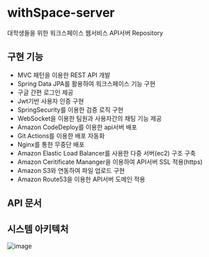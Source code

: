 # withSpace-server
대학생들을 위한 워크스페이스 웹서비스 API서버 Repository

## 구현 기능
* MVC 패턴을 이용한 REST API 개발
* Spring Data JPA를 활용하여 워크스페이스 기능 구현
* 구글 간편 로그인 제공
* Jwt기반 사용자 인증 구현
* SpringSecurity를 이용한 검증 로직 구현
* WebSocket을 이용한 팀원과 사용자간의 채팅 기능 제공
* Amazon CodeDeploy를 이용한 api서버 배포
* Git Actions를 이용한 배포 자동화
* Nginx를 통한 무중단 배포
* Amazon Elastic Load Balancer를 사용한 다중 서버(ec2) 구조 구축
* Amazon Ceritificate Mananger을 이용하여 API서버 SSL 적용(https)
* Amazon S3와 연동하여 파일 업로드 구현
* Amazon Route53을 이용한 API서버 도메인 적용

## API 문서

## 시스템 아키텍처
![image](https://github.com/WithSpace-Capston/withSpace-server/assets/90665186/0b2471f4-c21c-4a2d-8d91-7795f5ec048e)
